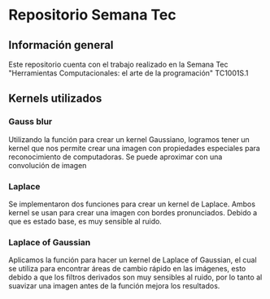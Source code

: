 # Repositorio Semana Tec

## Información general 

Este repositorio cuenta con el trabajo realizado en la Semana Tec "Herramientas Computacionales: el arte de la programación" TC1001S.1 

## Kernels utilizados 

### Gauss blur
Utilizando la función para crear un kernel Gaussiano, logramos tener un kernel que nos permite crear una imagen con propiedades especiales para reconocimiento de computadoras. Se puede aproximar con una convolución de imagen
### Laplace
Se implementaron dos funciones para crear un kernel de Laplace. Ambos kernel se usan para crear una imagen con bordes pronunciados. Debido a que es estado base, es muy sensible al ruido.
### Laplace of Gaussian
Aplicamos la función para hacer un kernel de Laplace of Gaussian, el cual se utiliza para encontrar áreas de cambio rápido en las imágenes, esto debido a que los filtros derivados son muy sensibles al ruido, por lo tanto al suavizar una imagen antes de la función mejora los resultados.
